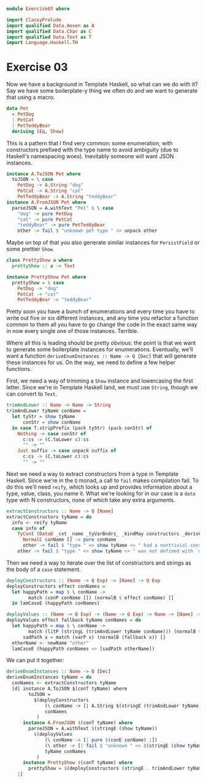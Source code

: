 ```haskell
module Exercise03 where

import ClassyPrelude
import qualified Data.Aeson as A
import qualified Data.Char as C
import qualified Data.Text as T
import Language.Haskell.TH
```

# Exercise 03

Now we have a background in Template Haskell, so what can we do with it? Say we have some boilerplate-y thing we often
do and we want to generate that using a macro.

```haskell
data Pet
  = PetDog
  | PetCat
  | PetTeddyBear
  deriving (Eq, Show)
```

This is a pattern that I find very common: some enumeration, with constructors prefixed with the type name to avoid
ambiguity (due to Haskell's namespacing woes). Inevitably someone will want JSON instances.

```haskell
instance A.ToJSON Pet where
  toJSON = \ case
    PetDog -> A.String "dog"
    PetCat -> A.String "cat"
    PetTeddyBear -> A.String "teddyBear"
instance A.FromJSON Pet where
  parseJSON = A.withText "Pet" $ \ case
    "dog" -> pure PetDog
    "cat" -> pure PetCat
    "teddyBear" -> pure PetTeddyBear
    other -> fail $ "unknown pet type " <> unpack other
```

Maybe on top of that you also generate similar instances for `PersistField` or some prettier `Show`.

```haskell
class PrettyShow a where
  prettyShow :: a -> Text

instance PrettyShow Pet where
  prettyShow = \ case
    PetDog -> "dog"
    PetCat -> "cat"
    PetTeddyBear -> "teddyBear"
```

Pretty soon you have a bunch of enumerations and every time you have to write out five or six different instances, and
any time you refactor a function common to them all you have to go change the code in the exact same way in now every
single one of those instances. Terrible.

Where all this is leading should be pretty obvious: the point is that we want to generate some boilerplate instances for
enumerations. Eventually, we'll want a function `deriveEnumInstances :: Name -> Q [Dec]` that will generate these
instances for us. On the way, we need to define a few helper functions.

First, we need a way of trimming a `Show` instance and lowercasing the first letter. Since we're in Template Haskell
land, we must use `String`, though we can convert to `Text`.

```haskell
trimAndLower :: Name -> Name -> String
trimAndLower tyName conName =
  let tyStr = show tyName
      conStr = show conName
  in case T.stripPrefix (pack tyStr) (pack conStr) of
    Nothing -> case conStr of
      c:cs -> (C.toLower c):cs
      "" -> ""
    Just suffix -> case unpack suffix of
      c:cs -> (C.toLower c):cs
      "" -> ""
```

Next we need a way to extract constructors from a type in Template Haskell. Since we're in the `Q` monad, a call to
`fail` makes compilation fail. To do this we'll need `reify`, which looks up and provides information about a type,
value, class, you name it. What we're looking for in our case is a `data` type with N constructors, none of which take
any extra arguments.

```haskell
extractConstructors :: Name -> Q [Name]
extractConstructors tyName = do
  info <- reify tyName
  case info of
    TyConI (DataD _cxt _name _tyVarBndrs_ _kindMay constructors _derivClauses) -> for constructors $ \ case
      NormalC conName [] -> pure conName
      other -> fail $ "type " <> show tyName <> " had a nontrivial constructor: " <> show other
    other -> fail $ "type " <> show tyName <> " was not defined with `data`: " <> show other
```

Then we need a way to iterate over the list of constructors and strings as the body of a `case` statement.

```haskell
deployConstructors :: (Name -> Q Exp) -> [Name] -> Q Exp
deployConstructors effect conNames =
  let happyPath = map $ \ conName ->
        match (conP conName []) (normalB $ effect conName) []
  in lamCaseE (happyPath conNames)

deployValues :: (Name -> Q Exp) -> (Name -> Q Exp) -> Name -> [Name] -> Q Exp
deployValues effect fallback tyName conNames = do
  let happyPath = map $ \ conName ->
        match (litP (stringL (trimAndLower tyName conName))) (normalB $ effect conName) []
      sadPath x = match (varP x) (normalB (fallback x)) []
  otherName <- newName "other"
  lamCaseE (happyPath conNames <> [sadPath otherName])
```

We can put it together:

```haskell
deriveEnumInstances :: Name -> Q [Dec]
deriveEnumInstances tyName = do
  conNames <- extractConstructors tyName
  [d| instance A.ToJSON $(conT tyName) where
        toJSON =
          $(deployConstructors
              (\ conName -> [| A.String $(stringE (trimAndLower tyName conName)) |])
              conNames
           )
      instance A.FromJSON $(conT tyName) where
        parseJSON = A.withText $(stringE (show tyName))
          $(deployValues
              (\ conName -> [| pure $(conE conName) |])
              (\ other -> [| fail $ "unknown " <> $(stringE (show tyName)) <> " type " <> show $(varE other) |])
              tyName conNames
           )
      instance PrettyShow $(conT tyName) where
        prettyShow = $(deployConstructors (stringE . trimAndLower tyName) conNames)
    |]
```
